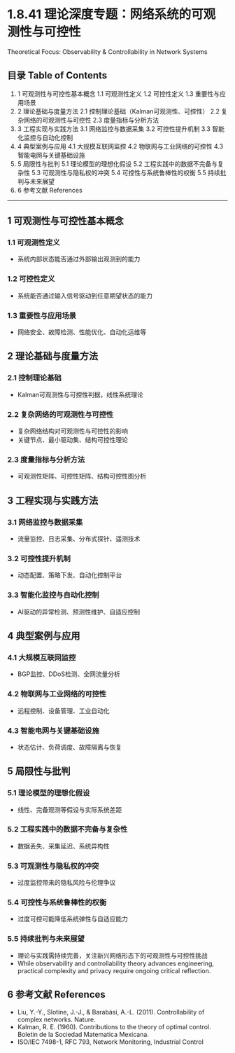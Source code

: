 # 1.8.41 理论深度专题：网络系统的可观测性与可控性

Theoretical Focus: Observability & Controllability in Network Systems

## 目录 Table of Contents

1. 1 可观测性与可控性基本概念
    1.1 可观测性定义
    1.2 可控性定义
    1.3 重要性与应用场景
2. 2 理论基础与度量方法
    2.1 控制理论基础（Kalman可观测性、可控性）
    2.2 复杂网络的可观测性与可控性
    2.3 度量指标与分析方法
3. 3 工程实现与实践方法
    3.1 网络监控与数据采集
    3.2 可控性提升机制
    3.3 智能化监控与自动化控制
4. 4 典型案例与应用
    4.1 大规模互联网监控
    4.2 物联网与工业网络的可控性
    4.3 智能电网与关键基础设施
5. 5 局限性与批判
    5.1 理论模型的理想化假设
    5.2 工程实践中的数据不完备与复杂性
    5.3 可观测性与隐私权的冲突
    5.4 可控性与系统鲁棒性的权衡
    5.5 持续批判与未来展望
6. 6 参考文献 References

---

## 1 可观测性与可控性基本概念

### 1.1 可观测性定义

- 系统内部状态能否通过外部输出观测到的能力

### 1.2 可控性定义

- 系统能否通过输入信号驱动到任意期望状态的能力

### 1.3 重要性与应用场景

- 网络安全、故障检测、性能优化、自动化运维等

## 2 理论基础与度量方法

### 2.1 控制理论基础

- Kalman可观测性与可控性判据，线性系统理论

### 2.2 复杂网络的可观测性与可控性

- 复杂网络结构对可观测性与可控性的影响
- 关键节点、最小驱动集、结构可控性理论

### 2.3 度量指标与分析方法

- 可观测性矩阵、可控性矩阵、结构可控性图分析

## 3 工程实现与实践方法

### 3.1 网络监控与数据采集

- 流量监控、日志采集、分布式探针、遥测技术

### 3.2 可控性提升机制

- 动态配置、策略下发、自动化控制平台

### 3.3 智能化监控与自动化控制

- AI驱动的异常检测、预测性维护、自适应控制

## 4 典型案例与应用

### 4.1 大规模互联网监控

- BGP监控、DDoS检测、全网流量分析

### 4.2 物联网与工业网络的可控性

- 远程控制、设备管理、工业自动化

### 4.3 智能电网与关键基础设施

- 状态估计、负荷调度、故障隔离与恢复

## 5 局限性与批判

### 5.1 理论模型的理想化假设

- 线性、完备观测等假设与实际系统差距

### 5.2 工程实践中的数据不完备与复杂性

- 数据丢失、采集延迟、系统异构性

### 5.3 可观测性与隐私权的冲突

- 过度监控带来的隐私风险与伦理争议

### 5.4 可控性与系统鲁棒性的权衡

- 过度可控可能降低系统弹性与自适应能力

### 5.5 持续批判与未来展望

- 理论与实践需持续完善，关注新兴网络形态下的可观测性与可控性挑战
- While observability and controllability theory advances engineering, practical complexity and privacy require ongoing critical reflection.

## 6 参考文献 References

- Liu, Y.-Y., Slotine, J.-J., & Barabási, A.-L. (2011). Controllability of complex networks. Nature.
- Kalman, R. E. (1960). Contributions to the theory of optimal control. Boletin de la Sociedad Matematica Mexicana.
- ISO/IEC 7498-1, RFC 793, Network Monitoring, Industrial Control
